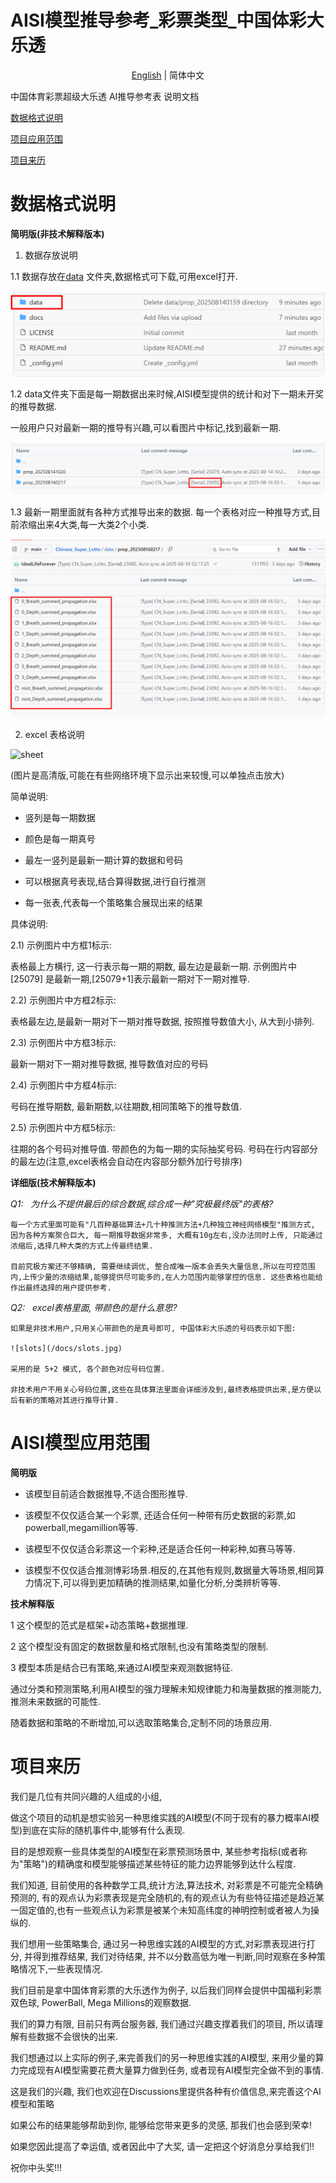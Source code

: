 # AISI模型推导参考_彩票类型_中国体彩大乐透

<!--ts-->

<p align="center">
<a href="/docs/README_EN.md">English</a> | 简体中文
</p>

中国体育彩票超级大乐透 AI推导参考表 说明文档

<!--ts-->

[数据格式说明](#数据格式说明)

[项目应用范围](#项目应用范围)

[项目来历](#项目来历)



# 数据格式说明


**简明版(非技术解释版本)**

 
 1. 数据存放说明 



1.1 数据存放在[data](data/) 文件夹,数据格式可下载,可用excel打开.


![whereisdatafolder](/docs/whereisdatafolder.jpg)



1.2 data文件夹下面是每一期数据出来时候,AISI模型提供的统计和对下一期未开奖的推导数据. 

一般用户只对最新一期的推导有兴趣,可以看图片中标记,找到最新一期.

![latestfolder](/docs/latestfolder.jpg)




1.3 最新一期里面就有各种方式推导出来的数据.
每一个表格对应一种推导方式,目前浓缩出来4大类,每一大类2个小类.

![latestdata](/docs/datalatestfilefoldercontent.jpg)









  2. excel 表格说明



![sheet](/docs/biaogesuoming.jpg)

(图片是高清版,可能在有些网络环境下显示出来较慢,可以单独点击放大)


简单说明: 


* 竖列是每一期数据


* 颜色是每一期真号


* 最左一竖列是最新一期计算的数据和号码


* 可以根据真号表现,结合算得数据,进行自行推测


* 每一张表,代表每一个策略集合展现出来的结果


具体说明: 


2.1) 示例图片中方框1标示: 

表格最上方横行, 这一行表示每一期的期数, 最左边是最新一期.
示例图片中 [25079] 是最新一期,[25079+1]表示最新一期对下一期对推导.


2.2) 示例图片中方框2标示: 

表格最左边,是最新一期对下一期对推导数据,  按照推导数值大小, 从大到小排列.


2.3) 示例图片中方框3标示: 

最新一期对下一期对推导数据, 推导数值对应的号码



2.4) 示例图片中方框4标示:

号码在推导期数, 最新期数,以往期数,相同策略下的推导数值. 



2.5) 示例图片中方框5标示:

往期的各个号码对推导值.  带颜色的为每一期的实际抽奖号码.
号码在行内容部分的最左边(注意,excel表格会自动在内容部分额外加行号排序)












**详细版(技术解释版本)**




*Q1: &nbsp; 为什么不提供最后的综合数据,综合成一种"究极最终版"的表格?*


```
每一个方式里面可能有"几百种基础算法+几十种推测方法+几种独立神经网络模型"推测方式, 因为各种方案聚合巨大, 每一期推导数据非常多, 大概有10g左右,没办法同时上传, 只能通过浓缩后,选择几种大类的方式上传最终结果.

目前究极方案还不够精确, 需要继续调优, 整合成唯一版本会丢失大量信息,所以在可控范围内,上传少量的浓缩结果,能够提供尽可能多的,在人力范围内能够掌控的信息. 这些表格也能给作出最终选择的用户提供参考.
```



*Q2: &nbsp; excel表格里面, 带颜色的是什么意思?*


```
如果是非技术用户,只用关心带颜色的是真号即可, 中国体彩大乐透的号码表示如下图:

![slots](/docs/slots.jpg)

采用的是 5+2 模式, 各个颜色对应号码位置.

非技术用户不用关心号码位置,这些在具体算法里面会详细涉及到,最终表格提供出来,是方便以后有新的策略对其进行推导计算.
```






# AISI模型应用范围


**简明版**


* 该模型目前适合数据推导,不适合图形推导.


* 该模型不仅仅适合某一个彩票, 还适合任何一种带有历史数据的彩票,如powerball,megamillion等等.


* 该模型不仅仅适合彩票这一个彩种,还是适合任何一种彩种,如赛马等等.


* 该模型不仅仅适合推测博彩场景.相反的,在其他有规则,数据量大等场景,相同算力情况下,可以得到更加精确的推测结果,如量化分析,分类辨析等等.




**技术解释版**

1 这个模型的范式是框架+动态策略+数据推理.  



2 这个模型没有固定的数据数量和格式限制,也没有策略类型的限制.


3 模型本质是结合已有策略,来通过AI模型来观测数据特征.
 
通过分类和预测策略,利用AI模型的强力理解未知规律能力和海量数据的推测能力,推测未来数据的可能性. 


随着数据和策略的不断增加,可以选取策略集合,定制不同的场景应用.


# 项目来历

我们是几位有共同兴趣的人组成的小组,

做这个项目的动机是想实验另一种思维实践的AI模型(不同于现有的暴力概率AI模型)到底在实际的随机事件中,能够有什么表现.

目的是想观察一些具体类型的AI模型在彩票预测场景中, 某些参考指标(或者称为"策略")的精确度和模型能够描述某些特征的能力边界能够到达什么程度.


我们知道, 目前使用的各种数学工具,统计方法,算法技术, 对彩票是不可能完全精确预测的, 
有的观点认为彩票表现是完全随机的,有的观点认为有些特征描述是趋近某一固定值的,也有一些观点认为彩票是被某个未知高纬度的神明控制或者被人为操纵的.


我们想用一些策略集合, 通过另一种思维实践的AI模型的方式,对彩票表现进行打分, 并得到推荐结果, 
我们对待结果, 并不以分数高低为唯一判断,同时观察在多种策略情况下,一些表现情况.

我们目前是拿中国体育彩票的大乐透作为例子, 
以后我们同样会提供中国福利彩票双色球, PowerBall, Mega Millions的观察数据.


我们的算力有限, 目前只有两台服务器, 我们通过兴趣支撑着我们的项目, 
所以请理解有些数据不会很快的出来.


我们想通过以上实际的例子,来完善我们的另一种思维实践的AI模型,
来用少量的算力完成现有AI模型需要花费大量算力做到任务, 或者现有AI模型完全做不到的事情.


这是我们的兴趣, 
我们也欢迎在Discussions里提供各种有价值信息,来完善这个AI模型和策略



如果公布的结果能够帮助到你, 能够给您带来更多的灵感, 那我们也会感到荣幸!

如果您因此提高了幸运值, 或者因此中了大奖, 请一定把这个好消息分享给我们!!

祝你中头奖!!!






